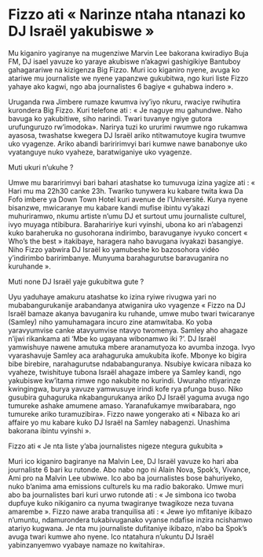 # Fizzo ati « Narinze ntaha ntanazi ko DJ Israël yakubiswe »

Mu kiganiro yagiranye na mugenziwe Marvin Lee bakorana kwiradiyo Buja FM, DJ isael yavuze ko yaraye akubiswe n’akagwi gashigikiye Bantuboy gahagarariwe na kizigenza Big Fizzo. Muri ico kiganiro nyene, avuga ko atariwe mu journaliste we nyene yapanzwe gukubitwa, ngo kuri liste Fizzo yahaye ako kagwi, ngo aba journalistes 6  bagiye « guhabwa indero ».

Uruganda rwa Jimbere rumaze kwumva ivy’iyo nkuru, rwaciye rwihutira kurondera  Big Fizzo. Kuri  telefone ati : « Je naguye mu gahundwe. Naho bavuga ko yakubitiwe, siho narindi. Twari tuvanye ngiye gutora urufunguruzo rw’imodoka». Narirya tuzi ko ururimi rwumwe ngo rukamwa ayasosa, twashatse kwegera DJ Israël ariko ntitwamutoye kugira twumve uko vyagenze. Ariko abandi bariririmvyi bari kumwe nawe banabonye uko vyatanguye nuko vyaheze, baratwiganiye uko vyagenze.

Muti ukuri n’ukuhe ?

Umwe mu bararirimvyi bari bahari atashatse ko tumuvuga izina yagize ati : « Hari mu ma 22h30 canke 23h. Twariko tunywera ku kabare twita kwa Da Fofo imbere ya Down Town Hotel kuri avenue de l’Université. Kurya nyene bisanzwe, mwicaranye mu kabare kandi mufise ibintu vy’akazi muhuriramwo, nkumu artiste n’umu DJ et surtout umu journaliste culturel, ivyo muyaga ntibibura. Barahaririye kuri vyinshi, ubona ko ari n’abagenzi kuko baraheruka no gusohorana indirimbo, baravuganye ivyuko concert « Who’s the best » itakibaye, haragera naho bavugana ivyakazi basangiye. Niho Fizzo yabwira DJ Israël ko yamubeshe ko bazosohora vidéo y’indirimbo baririmbanye. Munyuma barahagurutse baravuganira no kuruhande ».

Muti none DJ Israël yaje gukubitwa gute ?

Uyu yaduhaye amakuru atashatse ko izina ryiwe rivugwa yari no  mubabangurukanije arabandanya atwiganira uko vyagenze « Fizzo na DJ Israël bamaze akanya bavuganira ku ruhande, umwe mubo twari twicaranye (Samley) niho yamuhamagara incuro zine atamwitaba. Ko yoba yaravyumvise canke atavyumvise ntavyo twomenya. Samley aho ahagaze n’ijwi rikankama ati ‘Mbe ko ugayana wibonamwo iki ?’. DJ Israël yamwishuye nawene amutuka mbere aranamutyoza ko avumba inzoga. Ivyo vyarashavuje Samley aca arahaguruka amukubita ikofe. Mbonye ko bigira bibe birebire, narahagurutse ndababanguranya. Nsubiye kwicara nibaza ko vyaheze, twishituye tubona Israël ahagaze imbere ya Samley kandi, ngo yakubiswe kw’itama rimwe ngo nakubite no kurindi. Uwuraho ntiyarinze kwingingwa, burya yavuze yamwusuye irindi kofe rya pfunga buso. Niko gusubira guhaguruka nkabangurukanya ariko DJ Israël yaguma avuga ngo tumureke ashake amumene amaso. Yaranafukamye mwibarabara, ngo tumureke ariko turamuzibira». Fizzo nawe yongerako ati « Nibaza ko ari affaire yo mu kabare kuko DJ Israël na Samley nabagenzi. Unashima bakorana ibintu vyinshi ».

Fizzo ati « Je nta liste y’aba journalistes nigeze ntegura gukubita »

Muri ico kiganiro bagiranye na Malvin Lee,  DJ Israël yavuze ko hari aba journaliste 6 bari ku rutonde. Abo nabo ngo ni Alain Nova, Spok’s, Vivance, Ami pro na Malvin Lee ubwiwe. Ico abo ba journalistes bose bahuriyeko, nuko b’anima ama emissions culturels ku ma radio bakorako. Umwe muri abo ba journalistes bari kuri urwo rutonde ati : « Je simbona ico twoba dupfuye kuko nikiganiro ca nyuma twagiranye twagikoze neza tuvana amarembe ». Fizzo nawe araba tranquilisa ati : « Jewe iyo mfitaniye ikibazo n’umuntu, ndamurondera tukabivuganako vyanse ndafise inzira ncishamwo atariyo kugwana. Je nta mu journaliste dufitaniye ikibazo, n’abo ba Spok’s avuga twari kumwe aho nyene. Ico ntatahura n’ukuntu DJ Israël yabinzanyemwo vyabaye namaze no kwitahira».